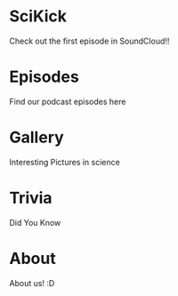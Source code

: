 # SciKick
Check out the first episode in SoundCloud!!


# Episodes
Find our podcast episodes here
# Gallery
Interesting Pictures in science
# Trivia
Did You Know
# About
About us! :D 
